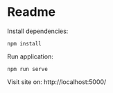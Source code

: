 # Readme

Install dependencies:
```
npm install
```

Run application:
```
npm run serve
```

Visit site on: http://localhost:5000/
